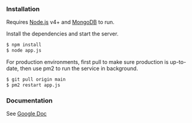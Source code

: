### Installation

Requires [Node.js](https://nodejs.org/) v4+  and [MongoDB](https://docs.mongodb.com/manual/installation/) to run.

Install the dependencies and start the server.

```sh
$ npm install
$ node app.js
```

For production environments, first pull to make sure production is up-to-date, then use pm2 to run the service in background.

```sh
$ git pull origin main
$ pm2 restart app.js
```

### Documentation
See [Google Doc](https://docs.google.com/document/d/1VSxvATrsAjAaZqnpWm3eNhGT6C9tL7cLDIxzC0LnS8s/edit)
